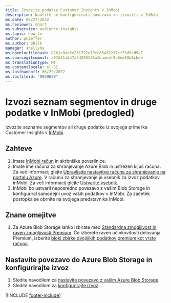 ```yaml
---
title: Izvozite podatke Customer Insights v InMobi
description: Naučite se konfigurirati povezavo in izvoziti v InMobi.
ms.date: 06/27/2022
ms.reviewer: mhart
ms.subservice: audience-insights
ms.topic: how-to
author: pkieffer
ms.author: philk
manager: shellyha
ms.openlocfilehash: 8261c8adfe231792e70fc85432237cf73d5cd5a7
ms.sourcegitcommit: a97d31a647a5d259140a1baaeef8c6ea10b8cbde
ms.translationtype: MT
ms.contentlocale: sl-SI
ms.lasthandoff: 06/29/2022
ms.locfileid: "9059620"
---
```

# <a name="export-segment-list-and-other-data-to-inmobi-preview"></a>Izvozi seznam segmentov in druge podatke v InMobi (predogled)

Izvozite sezname segmentov ali druge podatke iz svojega primerka Customer Insights v [InMobi](https://www.inmobi.com/).

## <a name="prerequisites"></a>Zahteve

1. Imate [InMobi račun](https://www.inmobi.com/) in skrbniške poverilnice.
1. Imate ime računa za shranjevanje Azure Blob in ustrezen ključ računa. Za več informacij glejte [Upravljajte nastavitve računa za shranjevanje na portalu Azure](/azure/storage/common/storage-account-manage). V računu za shranjevanje je vsebnik za izvoz podatkov inMobi. Za več informacij glejte [Ustvarite vsebnik](/azure/storage/blobs/storage-quickstart-blobs-portal#create-a-container).
1. InMobi bo ustvaril neposredno povezavo z vašim Blob Storage in konfiguriral samodejni uvoz vaših podatkov v InMobi. Za začetek postopka se obrnite na svojega predstavnika InMobi.

## <a name="known-limitations"></a>Znane omejitve

1. Za Azure Blob Storage lahko izbirate med [Standardna zmogljivost in raven zmogljivosti Premium](/azure/storage/blobs/storage-blob-performance-tiers). Če izberete raven učinkovitosti delovanja Premium, izberite [bloki zbirke dvojiških podatkov premium kot vrsto računa](/azure/storage/common/storage-account-overview#types-of-storage-accounts).

## <a name="set-up-the-connection-to-azure-blob-storage-and-configure-an-export"></a>Nastavite povezavo do Azure Blob Storage in konfigurirajte izvoz

1. Sledite navodilom za [nastavite povezavo z vašim Azure Blob Storage](export-azure-blob-storage.md).
2. Sledite navodilom za [konfigurirajte izvoz](export-azure-blob-storage.md#configure-an-export).

[!INCLUDE [footer-include](includes/footer-banner.md)]

